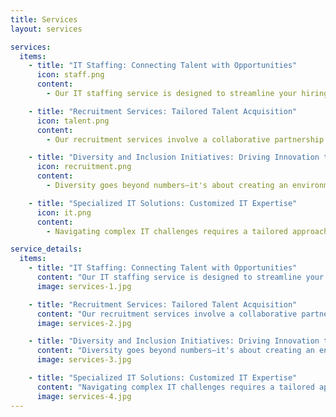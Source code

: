```yaml
---
title: Services
layout: services

services:
  items:
    - title: "IT Staffing: Connecting Talent with Opportunities"
      icon: staff.png
      content:
        - Our IT staffing service is designed to streamline your hiring process and provide you with the best-suited candidates. We conduct in-depth assessments to understand not only technical proficiency but also soft skills that contribute to a productive team environment. From entry-level positions to executive roles, we've got you covered.

    - title: "Recruitment Services: Tailored Talent Acquisition"
      icon: talent.png
      content:
        - Our recruitment services involve a collaborative partnership where we act as an extension of your HR team. We source, screen, and present candidates who not only meet job requirements but also align with your company values. This approach ensures that you're presented with candidates who can make a lasting impact.

    - title: "Diversity and Inclusion Initiatives: Driving Innovation through Inclusivity"
      icon: recruitment.png
      content:
        - Diversity goes beyond numbers—it's about creating an environment where every individual feels valued and empowered. Our diversity and inclusion initiatives are designed to help you build a workforce that reflects the world we live in. We assist with implementing policies, practices, and programs that foster inclusivity at every level of your organization.

    - title: "Specialized IT Solutions: Customized IT Expertise"
      icon: it.png
      content:
        - Navigating complex IT challenges requires a tailored approach. Our specialized IT solutions provide you with access to seasoned professionals who have expertise in niche areas. Whether you're looking to implement new solutions or optimize existing ones, our consultants work closely with you to understand your unique needs and deliver effective solutions.

service_details:
  items:
    - title: "IT Staffing: Connecting Talent with Opportunities"
      content: "Our IT staffing service is designed to streamline your hiring process and provide you with the best-suited candidates. We conduct in-depth assessments to understand not only technical proficiency but also soft skills that contribute to a productive team environment. From entry-level positions to executive roles, we've got you covered."
      image: services-1.jpg

    - title: "Recruitment Services: Tailored Talent Acquisition"
      content: "Our recruitment services involve a collaborative partnership where we act as an extension of your HR team. We source, screen, and present candidates who not only meet job requirements but also align with your company values. This approach ensures that you're presented with candidates who can make a lasting impact."
      image: services-2.jpg

    - title: "Diversity and Inclusion Initiatives: Driving Innovation through Inclusivity"
      content: "Diversity goes beyond numbers—it's about creating an environment where every individual feels valued and empowered. Our diversity and inclusion initiatives are designed to help you build a workforce that reflects the world we live in. We assist with implementing policies, practices, and programs that foster inclusivity at every level of your organization."
      image: services-3.jpg

    - title: "Specialized IT Solutions: Customized IT Expertise"
      content: "Navigating complex IT challenges requires a tailored approach. Our specialized IT solutions provide you with access to seasoned professionals who have expertise in niche areas. Whether you're looking to implement new solutions or optimize existing ones, our consultants work closely with you to understand your unique needs and deliver effective solutions."
      image: services-4.jpg
---
```

